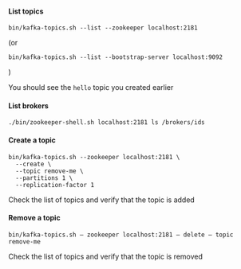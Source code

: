 #### List topics

````
bin/kafka-topics.sh --list --zookeeper localhost:2181
````

(or 
````
bin/kafka-topics.sh --list --bootstrap-server localhost:9092
````
)

You should see the `hello` topic you created earlier

#### List brokers

````
./bin/zookeeper-shell.sh localhost:2181 ls /brokers/ids
````


#### Create a topic

````
bin/kafka-topics.sh --zookeeper localhost:2181 \
  --create \
  --topic remove-me \
  --partitions 1 \
  --replication-factor 1
````

Check the list of topics and verify that the topic is added

#### Remove a topic

````
bin/kafka-topics.sh — zookeeper localhost:2181 — delete — topic remove-me
````

Check the list of topics and verify that the topic is removed
